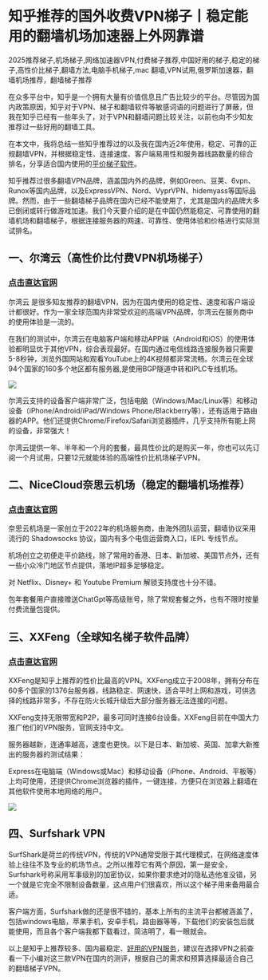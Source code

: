 # 知乎推荐的国外收费VPN梯子丨稳定能用的翻墙机场加速器上外网靠谱

2025推荐梯子,机场梯子,网络加速器VPN,付费梯子推荐,中国好用的梯子,稳定的梯子,高性价比梯子,翻墙方法,电脑手机梯子,mac 翻墙,VPN试用,俄罗斯加速器，翻墙机场推荐，翻墙梯子推荐

在众多平台中，知乎是一个拥有大量有价值信息且广告比较少的平台。尽管因为国内政策原因，知乎对于VPN、梯子和翻墙软件等敏感词语的问题进行了屏蔽，但我在知乎已经有一些年头了，对于VPN和翻墙问题比较关注，以前也向不少知友推荐过一些好用的翻墙工具。

在本文中，我将总结一些知乎推荐过的以及我在国内近2年使用，稳定、可靠的正规翻墙VPN，并根据稳定性、连接速度、客户端易用性和服务器线路数量的综合排名，分享适合国内使用的[平价梯子软件](https://github.com/AlipJJ/tizi)。

知乎推荐过很多翻墙VPN品牌，涵盖国内外的品牌，例如Green、豆荚、6vpn、Runox等国内品牌，以及ExpressVPN、Nord、VyprVPN、hidemyass等国际品牌。然而，由于一些翻墙梯子品牌在国内已经不能使用了，尤其是国内的品牌大多已倒闭或转行做游戏加速。我们今天要介绍的是在中国仍然能稳定、可靠使用的翻墙机场和翻墙梯子，根据连接服务器的网速、可靠性、使用体验和价格进行实际测试排名。

## 一、尔湾云（高性价比付费VPN机场梯子）
### [**点击直达官网**](https://go.1vpn.cc/ewan)

尔湾云 是很多知友推荐的翻墙VPN，因为在国内使用的稳定性、速度和客户端设计都很好。作为一家全球范围内非常受欢迎的高端VPN品牌，尔湾云在服务商中的使用体验是一流的。

在我们的测试中，尔湾云在电脑客户端和移动APP端（Android和iOS）的使用体验都明显优于其他VPN，综合表现最好。在国内通过电信线路连接服务器只需要5-8秒钟，浏览外国网站和观看YouTube上的4K视频都非常流畅。尔湾云在全球94个国家的160多个地区都有服务器,是使用BGP隧道中转和IPLC专线机场。

![](https://www.cnvintage.org/assets/files/2024-12-13/1734066601-657630-image.png)

尔湾云支持的设备客户端非常广泛，包括电脑（Windows/Mac/Linux等）和移动设备（iPhone/Android/iPad/Windows Phone/Blackberry等），还有适用于路由器的APP。他们还提供Chrome/Firefox/Safari浏览器插件，几乎支持所有能上网的设备，非常强大！

尔湾云提供一年、半年和一个月的套餐，最具性价比的是购买一年，你也可以先订阅一个月试用，只要12元就能体验的高端性价比机场梯子VPN。

## 二、NiceCloud奈思云机场（稳定的翻墙机场推荐）
### [**点击直达官网**](https://go.1vpn.cc/nisi)

奈思云机场是一家创立于2022年的机场服务商，由海外团队运营，翻墙协议采用流行的 Shadowsocks 协议，国内有多个电信运营商入口，IEPL 专线节点。

机场创立之初便走平价路线，除了常用的香港、日本、新加坡、美国节点外，还有一些小众冷门地区节点提供，落地IP超多足够稳定。

对 Netflix、Disney+ 和 Youtube Premium 解锁支持度也十分不错。

包年套餐用户直接赠送ChatGpt等高级账号，除了常规套餐之外，也有不限时按量付费流量包提供。

## 三、XXFeng（全球知名梯子软件品牌）
### [**点击直达官网**](https://go.1vpn.cc/xxfeng)
XXFeng是知乎上推荐的性价比最高的VPN。XXFeng成立于2008年，拥有分布在60多个国家的1376台服务器，线路稳定、网速快，适合平时上网和游戏，可供选择的线路非常多，不存在防火长城升级后大部分服务器无法连接的问题。

XXFeng支持无限带宽和P2P，最多可同时连接6台设备。XXFeng目前在中国大力推广他们的VPN服务，官网支持中文。

服务器越新，连通率越高，速度也更快。以下是日本、新加坡、英国、加拿大新推出的服务器的测试结果：

Express在电脑端（Windows或Mac）和移动设备（iPhone、Android、平板等）上均可使用，还提供Chrome浏览器的插件，一键连接，方便只在浏览器上翻墙在其他软件使用本地网络的用户。

![](https://pic.imgdb.cn/item/652d2cefc458853aefe0a331.png)

## 四、Surfshark VPN

SurfShark是荷兰的传统VPN，传统的VPN通常受限于其代理模式，在网络速度体验上往往不及专业的机场节点。之所以推荐它有两个原因，第一是安全，Surfshark号称采用军事级别的加密协议，如果你要求绝对的隐私选他准没错，另一个就是它完全不限制设备数量，这点用户们很喜欢，所以这个梯子用来备用最合适。

客户端方面，Surfshark做的还是很不错的，基本上所有的主流平台都被涵盖了，包括windows电脑，苹果手机，安卓手机，路由器等等，下载他们的安装包后就能使用，而且各个客户端我都下载看过，简洁明了，看一眼就会。

以上是知乎上推荐较多、国内最稳定、[好用的VPN服务](https://github.com/Tecnono/Best-VPN-01)，建议在选择VPN之前查看一下小编对这三款VPN在国内的测评，根据自己的需求和预算选择最适合自己的翻墙梯子VPN。
